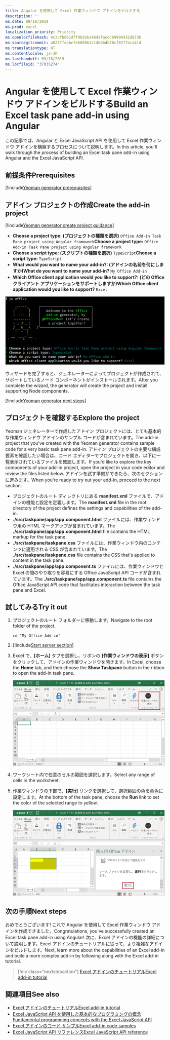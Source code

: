 ```yaml
---
title: Angular を使用して Excel 作業ウィンドウ アドインをビルドする
description: ''
ms.date: 09/18/2019
ms.prod: excel
localization_priority: Priority
ms.openlocfilehash: 4c2cfb061dff9b5eb24642facdcb9996432d873b
ms.sourcegitcommit: a0257feabcfe665061c14b8bdb70cf82f7aca414
ms.translationtype: HT
ms.contentlocale: ja-JP
ms.lasthandoff: 09/18/2019
ms.locfileid: "37035274"
---
```

# <a name="build-an-excel-task-pane-add-in-using-angular"></a><span data-ttu-id="bce78-102">Angular を使用して Excel 作業ウィンドウ アドインをビルドする</span><span class="sxs-lookup"><span data-stu-id="bce78-102">Build an Excel task pane add-in using Angular</span></span>

<span data-ttu-id="bce78-103">この記事では、Angular と Excel JavaScript API を使用して Excel 作業ウィンドウ アドインを構築するプロセスについて説明します。</span><span class="sxs-lookup"><span data-stu-id="bce78-103">In this article, you'll walk through the process of building an Excel task pane add-in using Angular and the Excel JavaScript API.</span></span>

## <a name="prerequisites"></a><span data-ttu-id="bce78-104">前提条件</span><span class="sxs-lookup"><span data-stu-id="bce78-104">Prerequisites</span></span>

[!include[Yeoman generator prerequisites](../includes/quickstart-yo-prerequisites.md)]

## <a name="create-the-add-in-project"></a><span data-ttu-id="bce78-105">アドイン プロジェクトの作成</span><span class="sxs-lookup"><span data-stu-id="bce78-105">Create the add-in project</span></span>

[!include[Yeoman generator create project guidance](../includes/yo-office-command-guidance.md)]

- <span data-ttu-id="bce78-106">**Choose a project type: (プロジェクトの種類を選択)** `Office Add-in Task Pane project using Angular framework`</span><span class="sxs-lookup"><span data-stu-id="bce78-106">**Choose a project type:** `Office Add-in Task Pane project using Angular framework`</span></span>
- <span data-ttu-id="bce78-107">**Choose a script type: (スクリプトの種類を選択)** `TypeScript`</span><span class="sxs-lookup"><span data-stu-id="bce78-107">**Choose a script type:** `TypeScript`</span></span>
- <span data-ttu-id="bce78-108">**What would you want to name your add-in?: (アドインの名前を何にしますか)**</span><span class="sxs-lookup"><span data-stu-id="bce78-108">**What do you want to name your add-in?**</span></span> `My Office Add-in`
- <span data-ttu-id="bce78-109">**Which Office client application would you like to support?: (どの Office クライアント アプリケーションをサポートしますか)**</span><span class="sxs-lookup"><span data-stu-id="bce78-109">**Which Office client application would you like to support?**</span></span> `Excel`

![Yeoman ジェネレーター](../images/yo-office-excel-angular-2.png)

<span data-ttu-id="bce78-111">ウィザードを完了すると、ジェネレーターによってプロジェクトが作成されて、サポートしているノード コンポーネントがインストールされます。</span><span class="sxs-lookup"><span data-stu-id="bce78-111">After you complete the wizard, the generator will create the project and install supporting Node components.</span></span>

[!include[Yeoman generator next steps](../includes/yo-office-next-steps.md)]

## <a name="explore-the-project"></a><span data-ttu-id="bce78-112">プロジェクトを確認する</span><span class="sxs-lookup"><span data-stu-id="bce78-112">Explore the project</span></span>

<span data-ttu-id="bce78-113">Yeoman ジェネレーターで作成したアドイン プロジェクトには、とても基本的な作業ウィンドウ アドインのサンプル コードが含まれています。</span><span class="sxs-lookup"><span data-stu-id="bce78-113">The add-in project that you've created with the Yeoman generator contains sample code for a very basic task pane add-in.</span></span> <span data-ttu-id="bce78-114">アドイン プロジェクトの主要な構成要素を確認したい場合は、コード エディターでプロジェクトを開き、以下に一覧表示されているファイルを確認します。</span><span class="sxs-lookup"><span data-stu-id="bce78-114">If you'd like to explore the key components of your add-in project, open the project in your code editor and review the files listed below.</span></span> <span data-ttu-id="bce78-115">アドインを試す準備ができたら、次のセクションに進みます。</span><span class="sxs-lookup"><span data-stu-id="bce78-115">When you're ready to try out your add-in, proceed to the next section.</span></span>

- <span data-ttu-id="bce78-116">プロジェクトのルート ディレクトリにある **manifest.xml** ファイルで、アドインの機能と設定を定義します。</span><span class="sxs-lookup"><span data-stu-id="bce78-116">The **manifest.xml** file in the root directory of the project defines the settings and capabilities of the add-in.</span></span>
- <span data-ttu-id="bce78-117">**./src/taskpane/app/app.component.html** ファイルには、作業ウィンドウ用の HTML マークアップが含まれています。</span><span class="sxs-lookup"><span data-stu-id="bce78-117">The **./src/taskpane/app/app.component.html** file contains the HTML markup for the task pane.</span></span>
- <span data-ttu-id="bce78-118">**./src/taskpane/taskpane.css** ファイルには、作業ウィンドウ内のコンテンツに適用される CSS が含まれています。</span><span class="sxs-lookup"><span data-stu-id="bce78-118">The **./src/taskpane/taskpane.css** file contains the CSS that's applied to content in the task pane.</span></span>
- <span data-ttu-id="bce78-119">**./src/taskpane/app/app.component.ts** ファイルには、作業ウィンドウと Excel の間のやり取りを容易にする Office JavaScript API コードが含まれています。</span><span class="sxs-lookup"><span data-stu-id="bce78-119">The **./src/taskpane/app/app.component.ts** file contains the Office JavaScript API code that facilitates interaction between the task pane and Excel.</span></span>

## <a name="try-it-out"></a><span data-ttu-id="bce78-120">試してみる</span><span class="sxs-lookup"><span data-stu-id="bce78-120">Try it out</span></span>

1. <span data-ttu-id="bce78-121">プロジェクトのルート フォルダーに移動します。</span><span class="sxs-lookup"><span data-stu-id="bce78-121">Navigate to the root folder of the project.</span></span>

    ```command&nbsp;line
    cd "My Office Add-in"
    ```

2. [!include[Start server section](../includes/quickstart-yo-start-server-excel.md)] 

3. <span data-ttu-id="bce78-122">Excel で、**[ホーム]** タブを選択し、リボンの **[作業ウィンドウの表示]** ボタンをクリックして、アドインの作業ウィンドウを開きます。</span><span class="sxs-lookup"><span data-stu-id="bce78-122">In Excel, choose the **Home** tab, and then choose the **Show Taskpane** button in the ribbon to open the add-in task pane.</span></span>

    ![Excel アドイン ボタン](../images/excel-quickstart-addin-3b.png)

4. <span data-ttu-id="bce78-124">ワークシート内で任意のセルの範囲を選択します。</span><span class="sxs-lookup"><span data-stu-id="bce78-124">Select any range of cells in the worksheet.</span></span>

5. <span data-ttu-id="bce78-125">作業ウィンドウの下部で、**[実行]** リンクを選択して、選択範囲の色を黄色に設定します。</span><span class="sxs-lookup"><span data-stu-id="bce78-125">At the bottom of the task pane, choose the **Run** link to set the color of the selected range to yellow.</span></span>

    ![Excel アドイン](../images/excel-quickstart-addin-3c.png)

## <a name="next-steps"></a><span data-ttu-id="bce78-127">次の手順</span><span class="sxs-lookup"><span data-stu-id="bce78-127">Next steps</span></span>

<span data-ttu-id="bce78-128">おめでとうございます! これで Angular を使用して Excel 作業ウィンドウ アドインを作成できました。</span><span class="sxs-lookup"><span data-stu-id="bce78-128">Congratulations, you've successfully created an Excel task pane add-in using Angular!</span></span> <span data-ttu-id="bce78-129">次に、Excel アドインの機能の詳細について説明します。Excel アドインのチュートリアルに従って、より複雑なアドインをビルドします。</span><span class="sxs-lookup"><span data-stu-id="bce78-129">Next, learn more about the capabilities of an Excel add-in and build a more complex add-in by following along with the Excel add-in tutorial.</span></span>

> [!div class="nextstepaction"]
> [<span data-ttu-id="bce78-130">Excel アドインのチュートリアル</span><span class="sxs-lookup"><span data-stu-id="bce78-130">Excel add-in tutorial</span></span>](../tutorials/excel-tutorial.md)

## <a name="see-also"></a><span data-ttu-id="bce78-131">関連項目</span><span class="sxs-lookup"><span data-stu-id="bce78-131">See also</span></span>

* [<span data-ttu-id="bce78-132">Excel アドインのチュートリアル</span><span class="sxs-lookup"><span data-stu-id="bce78-132">Excel add-in tutorial</span></span>](../tutorials/excel-tutorial-create-table.md)
* [<span data-ttu-id="bce78-133">Excel JavaScript API を使用した基本的なプログラミングの概念</span><span class="sxs-lookup"><span data-stu-id="bce78-133">Fundamental programming concepts with the Excel JavaScript API</span></span>](../excel/excel-add-ins-core-concepts.md)
* [<span data-ttu-id="bce78-134">Excel アドインのコード サンプル</span><span class="sxs-lookup"><span data-stu-id="bce78-134">Excel add-in code samples</span></span>](https://developer.microsoft.com/office/gallery/?filterBy=Samples,Excel)
* [<span data-ttu-id="bce78-135">Excel JavaScript API リファレンス</span><span class="sxs-lookup"><span data-stu-id="bce78-135">Excel JavaScript API reference</span></span>](/office/dev/add-ins/reference/overview/excel-add-ins-reference-overview)
